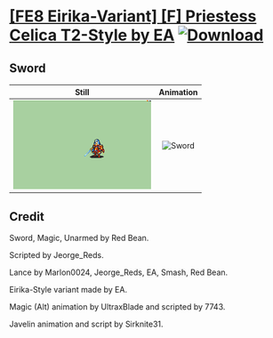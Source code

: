 # [\[FE8 Eirika-Variant\] \[F\] Priestess Celica T2-Style by EA](./) [![Download](https://img.shields.io/badge/Download--red?style=social&logo=github)](https://minhaskamal.github.io/DownGit/#/home?url=https://github.com/Klokinator/FE-Repo/tree/main/Battle%20Animations%2FLords%20-%20Vanilla%20and%20Custom%2F%5BFE8%20Eirika-Variant%5D%20%5BF%5D%20Priestess%20Celica%20T2-Style%20by%20EA%2F1.%20Sword)

## Sword

| Still | Animation |
| :---: | :-------: |
| ![Sword still](./Sword_000.png) | ![Sword](./Sword.gif) |

## Credit

Sword, Magic, Unarmed by Red Bean.

Scripted by Jeorge_Reds.

Lance by Marlon0024, Jeorge_Reds, EA, Smash, Red Bean.

Eirika-Style variant made by EA.

Magic (Alt) animation by UltraxBlade and scripted by 7743.

Javelin animation and script by Sirknite31.

